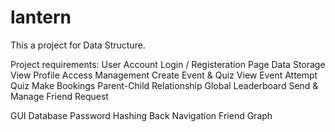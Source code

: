 # lantern

This a project for Data Structure.

Project requirements:
User Account
Login / Registeration Page
Data Storage
View Profile
Access Management
Create Event & Quiz
View Event
Attempt Quiz
Make Bookings
Parent-Child Relationship
Global Leaderboard
Send & Manage Friend Request

GUI
Database
Password Hashing
Back Navigation
Friend Graph
